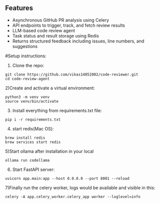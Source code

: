 ## Features

- Asynchronous GitHub PR analysis using Celery
- API endpoints to trigger, track, and fetch review results
- LLM-based code review agent
- Task status and result storage using Redis
- Returns structured feedback including issues, line numbers, and suggestions



#Setup instructions:

1) Clone the repo:
```
git clone https://github.com/vikas14052002/code-reviewer.git
cd code-review-agent
```

2)Create and activate a virtual environment:
```
python3 -m venv venv
source venv/bin/activate
```
3) Install everything from requirements.txt file:
```
pip i -r requirements.txt
```
4) start redis(Mac OS):
```
brew install redis
brew services start redis
```
5)Start ollama after installation in your local
```
ollama run codellama
```
6)  Start FastAPI server:

```
uvicorn app.main:app --host 0.0.0.0 --port 8001 --reload
```
7)Finally run the celery worker, logs would be available and visible in this:
```
celery -A app.celery_worker.celery_app worker --loglevel=info
```